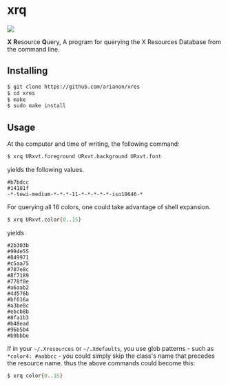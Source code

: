 # xrq

[![](https://img.shields.io/travis/arianon/xrq.svg?style=flat-square)](https://travis-ci.org/arianon/xrq)

**X** **R**esource **Q**uery,
A program for querying the X Resources Database from the command line.

## Installing
```sh
$ git clone https://github.com/arianon/xres
$ cd xres
$ make
$ sudo make install
```

## Usage
At the computer and time of writing, the following command:
```sh
$ xrq URxvt.foreground URxvt.background URxvt.font
```
yields the following values.
```
#b7bdcc
#14181f
-*-tewi-medium-*-*-*-11-*-*-*-*-*-iso10646-*
```

For querying all 16 colors, one could take advantage of shell expansion.
```sh
$ xrq URxvt.color{0..15}
```
yields
```
#2b303b
#994e55
#849971
#c5aa75
#707e8c
#8f7189
#778f8e
#a6aab2
#4d576b
#bf616a
#a3be8c
#ebcb8b
#8fa1b3
#b48ead
#96b5b4
#b9bbbe
```

If in your `~/.Xresources` or `~/.Xdefaults`, you use glob patterns - such as `*color4: #aabbcc` - you could simply skip the class's name that precedes the resource name. thus the above commands could become this:

```sh
$ xrq color{0..15}
```
